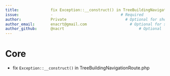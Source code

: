 ```yaml
---
title:              fix Exception::__construct() in TreeBuildingNavigationRoute.php       # Required
issue:              -                              # Required
author:             Private                          # Optional for shopware employees, Required for external developers
author_email:       enacrt@gmail.com                   # Optional for shopware employees, Required for external developers
author_github:      @nacrt                                 # Optional
---
```

# Core
*  fix ``Exception::__construct()`` in TreeBuildingNavigationRoute.php

